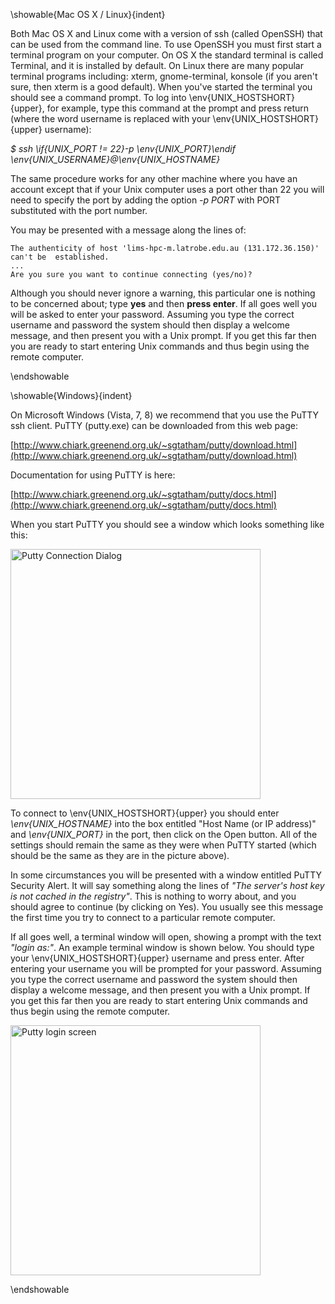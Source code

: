 
\showable{Mac OS X / Linux}{indent}

Both Mac OS X and Linux come with a version of ssh (called OpenSSH) that can be used from the command line.  To use OpenSSH you must 
first start a terminal program on your computer.  On OS X the standard terminal is called Terminal, and it is installed by default. 
On Linux there are many popular terminal programs including: xterm, gnome-terminal, konsole (if you aren't sure, then xterm is a good 
default).  When you've started the terminal you should see a command prompt.  To log into \env{UNIX_HOSTSHORT}{upper}, for example, type this command at 
the prompt and press return (where the word username is replaced with your \env{UNIX_HOSTSHORT}{upper} username):


*$ ssh \if{UNIX_PORT != 22}-p \env{UNIX_PORT}\endif \env{UNIX_USERNAME}@\env{UNIX_HOSTNAME}*


The same procedure works for any other machine where you have an account except that if your Unix computer uses a port other than 22 you will
need to specify the port by adding the option *-p PORT* with PORT substituted with the port number.

You may be presented with a message along the lines of:

```text
The authenticity of host 'lims-hpc-m.latrobe.edu.au (131.172.36.150)' can't be  established.
...
Are you sure you want to continue connecting (yes/no)?
```

Although you should never ignore a warning, this particular one is nothing to be concerned about; type **yes** and then **press enter**. 
If all goes well you will be asked to enter your password.  Assuming you type the correct username and password the system should 
then display a welcome message, and then present you with a Unix prompt.  If you get this far then you are ready to start entering 
Unix commands and thus begin using the remote computer.

\endshowable

\showable{Windows}{indent}

On Microsoft Windows (Vista, 7, 8) we recommend that you use the PuTTY ssh client.  PuTTY (putty.exe) can be downloaded 
from this web page:

[http://www.chiark.greenend.org.uk/~sgtatham/putty/download.html](http://www.chiark.greenend.org.uk/~sgtatham/putty/download.html)

Documentation for using PuTTY is here:

[http://www.chiark.greenend.org.uk/~sgtatham/putty/docs.html](http://www.chiark.greenend.org.uk/~sgtatham/putty/docs.html)

When you start PuTTY you should see a window which looks something like this:

<img src="../../includes/media/putty1.png" title="Putty Connection Dialog" alt="Putty Connection Dialog" width="400px" />

To connect to \env{UNIX_HOSTSHORT}{upper} you should enter *\env{UNIX_HOSTNAME}* into the box entitled "Host Name (or IP address)" 
and *\env{UNIX_PORT}* in the port, 
then click on the Open button. All of the settings should remain the same as they were when PuTTY started (which should be the 
same as they are in the picture above).

In some circumstances you will be presented with a window entitled PuTTY Security Alert. It will say something along the lines 
of *"The server's host key is not cached in the registry"*. This is nothing to worry about, and you should agree to continue (by 
clicking on Yes). You usually see this message the first time you try to connect to a particular remote computer.

If all goes well, a terminal window will open, showing a prompt with the text *"login as:"*. An example terminal window is shown 
below. You should type your \env{UNIX_HOSTSHORT}{upper} username and press enter. After entering your username you will be prompted for your 
password. Assuming you type the correct username and password the system should then display a welcome message, and then 
present you with a Unix prompt. If you get this far then you are ready to start entering Unix commands and thus begin using 
the remote computer.

<img src="../../includes/media/putty2.png" title="Putty login screen" alt="Putty login screen" width="400px" />

\endshowable

